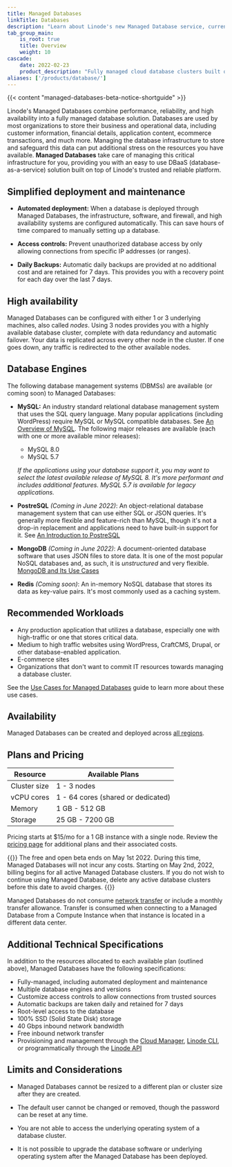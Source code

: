```yaml
---
title: Managed Databases
linkTitle: Databases
description: "Learn about Linode's new Managed Database service, currently in beta."
tab_group_main:
    is_root: true
    title: Overview
    weight: 10
cascade:
    date: 2022-02-23
    product_description: "Fully managed cloud database clusters built on top of Linode’s trusted and reliable platform."
aliases: ['/products/database/']
---
```


{{< content "managed-databases-beta-notice-shortguide" >}}

Linode's Managed Databases combine performance, reliability, and high availability into a fully managed database solution. Databases are used by most organizations to store their business and operational data, including customer information, financial details, application content, ecommerce transactions, and much more. Managing the database infrastructure to store and safeguard this data can put additional stress on the resources you have available. **Managed Databases** take care of managing this critical infrastructure for you, providing you with an easy to use DBaaS (database-as-a-service) solution built on top of Linode's trusted and reliable platform.

## Simplified deployment and maintenance

- **Automated deployment:** When a database is deployed through Managed Databases, the infrastructure, software, and firewall, and high availability systems are configured automatically. This can save hours of time compared to manually setting up a database.

- **Access controls:** Prevent unauthorized database access by only allowing connections from specific IP addresses (or ranges).

- **Daily Backups:** Automatic daily backups are provided at no additional cost and are retained for 7 days. This provides you with a recovery point for each day over the last 7 days.

## High availability

Managed Databases can be configured with either 1 or 3 underlying machines, also called *nodes*. Using 3 nodes provides you with a highly available database cluster, complete with data redundancy and automatic failover. Your data is replicated across every other node in the cluster. If one goes down, any traffic is redirected to the other available nodes.

## Database Engines

The following database management systems (DBMSs) are available (or coming soon) to Managed Databases:

- **MySQL:** An industry standard relational database management system that uses the SQL query language. Many popular applications (including WordPress) require MySQL or MySQL compatible databases. See [An Overview of MySQL](/docs/guides/an-overview-of-mysql/). The following major releases are available (each with one or more available minor releases):

    - MySQL 8.0
    - MySQL 5.7

    *If the applications using your database support it, you may want to select the latest available release of MySQL 8. It's more performant and includes additional features. MySQL 5.7 is available for legacy applications.*

- **PostreSQL** *(Coming in June 2022)*: An object-relational database management system that can use either SQL or JSON queries. It's generally more flexible and feature-rich than MySQL, though it's not a drop-in replacement and applications need to have built-in support for it. See [An Introduction to PostreSQL](/docs/guides/an-introduction-to-postgresql/)

- **MongoDB** *(Coming in June 2022)*: A document-oriented database software that uses JSON files to store data. It is one of the most popular NoSQL databases and, as such, it is *unstructured* and very flexible. [MongoDB and Its Use Cases](/docs/guides/mongodb-and-its-use-cases/)

- **Redis** *(Coming soon)*: An in-memory NoSQL database that stores its data as key-value pairs. It's most commonly used as a caching system.

## Recommended Workloads

- Any production application that utilizes a database, especially one with high-traffic or one that stores critical data.
- Medium to high traffic websites using WordPress, CraftCMS, Drupal, or other database-enabled application.
- E-commerce sites
- Organizations that don't want to commit IT resources towards managing a database cluster.

See the [Use Cases for Managed Databases](/docs/products/databases/managed-databases/guides/use-cases/) guide to learn more about these use cases.

## Availability

Managed Databases can be created and deployed across [all regions](https://www.linode.com/global-infrastructure/).

## Plans and Pricing

| Resource | Available Plans |
| -- | -- |
| Cluster size | 1 - 3 nodes |
| vCPU cores | 1 - 64 cores (shared or dedicated) |
| Memory | 1 GB - 512 GB |
| Storage | 25 GB - 7200 GB |

Pricing starts at $15/mo for a 1 GB instance with a single node. Review the [pricing page](https://www.linode.com/pricing/#databases) for additional plans and their associated costs.

{{<note>}}
The free and open beta ends on May 1st 2022. During this time, Managed Databases will not incur any costs. Starting on May 2nd, 2022, billing begins for all active Managed Database clusters. If you do not wish to continue using Managed Database, delete any active database clusters before this date to avoid charges.
{{</note>}}

Managed Databases do not consume [network transfer](/docs/guides/network-transfer/) or include a monthly transfer allowance. Transfer is consumed when connecting to a Managed Database from a Compute Instance when that instance is located in a different data center.

## Additional Technical Specifications

In addition to the resources allocated to each available plan (outlined above), Managed Databases have the following specifications:

- Fully-managed, including automated deployment and maintenance
- Multiple database engines and versions
- Customize access controls to allow connections from trusted sources
- Automatic backups are taken daily and retained for 7 days
- Root-level access to the database
- 100% SSD (Solid State Disk) storage
- 40 Gbps inbound network bandwidth
- Free inbound network transfer
- Provisioning and management through the [Cloud Manager](https://cloud.linode.com/), [Linode CLI](https://www.linode.com/products/cli/), or programmatically through the [Linode API](https://www.linode.com/products/linode-api/)

## Limits and Considerations

- Managed Databases cannot be resized to a different plan or cluster size after they are created.

- The default user cannot be changed or removed, though the password can be reset at any time.

- You are not able to access the underlying operating system of a database cluster.

- It is not possible to upgrade the database software or underlying operating system after the Managed Database has been deployed.
